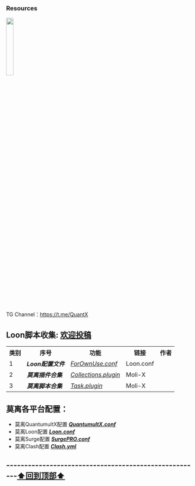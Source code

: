 ### Resources
<a href="https://t.me/GodMoliibot"><img src="https://raw.githubusercontent.com/Moli-X/Resources/main/Icon/Image/Hello.gif" width="20%" height="20%"></a>

TG Channel：https://t.me/QuantX

## Loon脚本收集: [欢迎投稿](https://t.me/Skill_XX )
<table>
    <tr> <th> 类别 </th> <th> 序号 </th> <th> 功能 </th> <th> 链接 </th> <th> 作者 </th> </tr >
	<tr>
		<td > 1 </td> <td > <strong><em>Loon配置文件</em> </strong></td> <td ><a href="https://github.com/Moli-X/Resources/raw/main/Loon/Loon.conf"><em>ForOwnUse.conf</em></a></td><td>Loon.conf</td>
    </tr>
	<tr>
		<td > 2 </td> <td ><strong> <em>莫离插件合集</em> </strong></td> <td ><a href="https://github.com/Moli-X/Resources/raw/main/Loon/Collections.plugin"><em>Collections.plugin</em></a></td><td>Moli-X</td>
    </tr>
	<tr>
		<td > 3 </td> <td > <strong><em>莫离脚本合集</em> </strong></td> <td ><a href="https://github.com/Moli-X/Resources/raw/main/Loon/Task.plugin"><em>Task.plugin</em></a></td><td>Moli-X</td>
    </tr>
</table>

## 莫离各平台配置：
* 莫离QuantumultX配置 [***QuantumultX.conf***](https://raw.githubusercontent.com/Moli-X/Resources/main/Rewrite/QuantumultX.conf) 
* 莫离Loon配置 [***Loon.conf***](https://raw.githubusercontent.com/Moli-X/Resources/main/Loon/Loon.conf) 
* 莫离Surge配置 [***SurgePRO.conf***](https://github.com/Moli-X/Resources/raw/main/Surge/SurgePRO.conf) 
* 莫离Clash配置 [***Clash.yml***](https://raw.githubusercontent.com/Moli-X/Resources/main/Clash/Clash.yml) 

## ------------------------------------------------------[⬆️回到顶部⬆️](#readme)	

